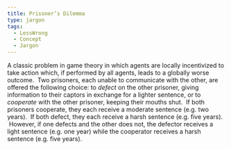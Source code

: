 ```yaml
---
title: Prisoner’s Dilemma
type: jargon
tags:
  - LessWrong
  - Concept
  - Jargon
---
```




A classic problem in game theory in which agents are locally incentivized to take action which, if performed by all agents, leads to a globally worse outcome.  Two prisoners, each unable to communicate with the other, are offered the following choice: to *defect* on the other prisoner, giving information to their captors in exchange for a lighter sentence, or to *cooperate* with the other prisoner, keeping their mouths shut.  If both prisoners cooperate, they each receive a moderate sentence (e.g. two years).  If both defect, they each receive a harsh sentence (e.g. five years).  However, if one defects and the other does not, the defector receives a light sentence (e.g. one year) while the cooperator receives a harsh sentence (e.g. five years).  
 